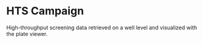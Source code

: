 # HTS Campaign

High-throughput screening data retrieved on a well level
and visualized with the plate viewer.